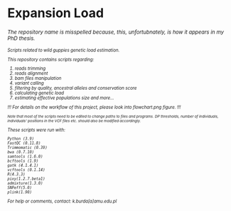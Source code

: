# Expansion Load
<small><i>The repository name is misspelled because, this, unfortubnately, is how it appears in my PhD thesis.<i><small>

Scripts related to wild guppies genetic load estimation.

This repository contains scripts regarding:
1) reads trimming
2) reads alignment
3)  bam files manipulation
4)  variant calling
5)  filtering by quality, ancestral alleles and conservation score
6)  calculating genetic load
7)  estimating effective populations size and more...
    
!!! For details on the workflow of this project, please look into flowchart.png figure. !!!

<sub>Note that most of the scripts need to be edited to change paths to files and programs. DP thresholds, number of individuals, individuals' positions in the VCF files etc. should also be modified accordingly.<sub>

These scripts were run with:

    Python (3.9)
    FastQC (0.11.8)
    Trimmomatic (0.39)
    bwa (0.7.10)
    samtools (1.6.0)
    bcftools (1.9)
    gatk (4.1.4.1)
    vcftools (0.1.14)
    R(4.3.3)
    pixy(1.2.7.beta1)
    admixture(1.3.0)
    SNPeff(5.0)
    plink(1.90)

For help or comments, contact: k.burda[a]amu.edu.pl
